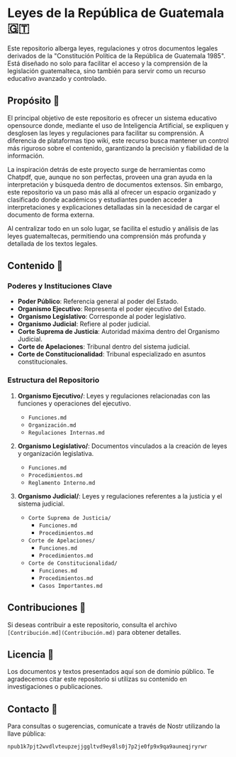 # Leyes de la República de Guatemala 🇬🇹

Este repositorio alberga leyes, regulaciones y otros documentos legales derivados de la "Constitución Política de la República de Guatemala 1985". Está diseñado no solo para facilitar el acceso y la comprensión de la legislación guatemalteca, sino también para servir como un recurso educativo avanzado y controlado.

## Propósito 🎯

El principal objetivo de este repositorio es ofrecer un sistema educativo opensource donde, mediante el uso de Inteligencia Artificial, se expliquen y desglosen las leyes y regulaciones para facilitar su comprensión. A diferencia de plataformas tipo wiki, este recurso busca mantener un control más riguroso sobre el contenido, garantizando la precisión y fiabilidad de la información.

La inspiración detrás de este proyecto surge de herramientas como Chatpdf, que, aunque no son perfectas, proveen una gran ayuda en la interpretación y búsqueda dentro de documentos extensos. Sin embargo, este repositorio va un paso más allá al ofrecer un espacio organizado y clasificado donde académicos y estudiantes pueden acceder a interpretaciones y explicaciones detalladas sin la necesidad de cargar el documento de forma externa.

Al centralizar todo en un solo lugar, se facilita el estudio y análisis de las leyes guatemaltecas, permitiendo una comprensión más profunda y detallada de los textos legales.

## Contenido 📜

### Poderes y Instituciones Clave

- **Poder Público**: Referencia general al poder del Estado.
- **Organismo Ejecutivo**: Representa el poder ejecutivo del Estado.
- **Organismo Legislativo**: Corresponde al poder legislativo.
- **Organismo Judicial**: Refiere al poder judicial.
- **Corte Suprema de Justicia**: Autoridad máxima dentro del Organismo Judicial.
- **Corte de Apelaciones**: Tribunal dentro del sistema judicial.
- **Corte de Constitucionalidad**: Tribunal especializado en asuntos constitucionales.

### Estructura del Repositorio

1. **Organismo Ejecutivo/**: Leyes y regulaciones relacionadas con las funciones y operaciones del ejecutivo.
   - `Funciones.md`
   - `Organización.md`
   - `Regulaciones Internas.md`

2. **Organismo Legislativo/**: Documentos vinculados a la creación de leyes y organización legislativa.
   - `Funciones.md`
   - `Procedimientos.md`
   - `Reglamento Interno.md`

3. **Organismo Judicial/**: Leyes y regulaciones referentes a la justicia y el sistema judicial.
   - `Corte Suprema de Justicia/`
     - `Funciones.md`
     - `Procedimientos.md`
   - `Corte de Apelaciones/`
     - `Funciones.md`
     - `Procedimientos.md`
   - `Corte de Constitucionalidad/`
     - `Funciones.md`
     - `Procedimientos.md`
     - `Casos Importantes.md`

## Contribuciones 🤝

Si deseas contribuir a este repositorio, consulta el archivo `[Contribución.md](Contribución.md)` para obtener detalles.

## Licencia 📄

Los documentos y textos presentados aquí son de dominio público. Te agradecemos citar este repositorio si utilizas su contenido en investigaciones o publicaciones.

## Contacto 📧

Para consultas o sugerencias, comunícate a través de Nostr utilizando la llave pública: 
```
npub1k7pjt2wvdlvteupzejjggltvd9ey8ls0j7p2je0fp9x9qa9auneqjryrwr
```
